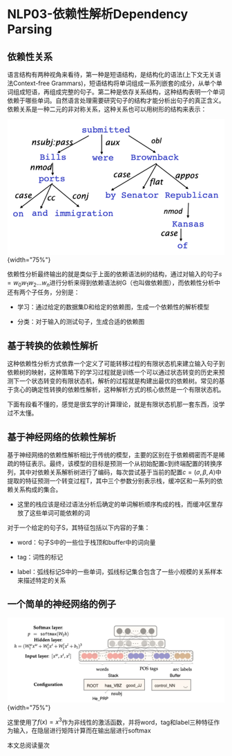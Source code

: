 NLP03-依赖性解析Dependency Parsing
============================

依赖性关系
----------

语言结构有两种视角来看待，第一种是短语结构，是结构化的语法(上下文无关语法Context-free Grammars)，短语结构将单词组成一系列嵌套的成分，从单个单词组成短语，再组成完整的句子。第二种是依存关系结构，这种结构表明一个单词依赖于哪些单词。自然语言处理需要研究句子的结构才能分析出句子的真正含义。依赖关系是一种二元的非对称关系，这种关系也可以用树形的结构来表示：

![image](./pictures/nlp1.png){width="75%"}

依赖性分析最终输出的就是类似于上面的依赖语法树的结构，通过对输入的句子$s=w_0w_1w_2\dots w_n$进行分析来得到依赖语法树G（也叫做依赖图），而依赖性分析中还有两个子任务，分别是：

-   学习：通过给定的数据集D和给定的依赖图，生成一个依赖性的解析模型

-   分类：对于输入的测试句子，生成合适的依赖图

基于转换的依赖性解析
--------------------

这种依赖性分析方式依靠一个定义了可能转移过程的有限状态机来建立输入句子到依赖树的映射，这种策略下的学习过程就是训练一个可以通过状态转变的历史来预测下一个状态转变的有限状态机，解析的过程就是构建出最优的依赖树。常见的基于贪心的确定性转换的依赖性解析，这种解析方式的核心依然是一个有限状态机。

下面有段看不懂的，感觉是很玄学的计算理论，就是有限状态机那一套东西，没学过不太懂。

基于神经网络的依赖性解析
------------------------

基于神经网络的依赖性解析相比于传统的模型，主要的区别在于依赖稠密而不是稀疏的特征表示。最终，该模型的目标是预测一个从初始配置c到终端配置的转换序列，其中对依赖关系解析树进行了编码，每次尝试基于当前的配置$c=(\sigma,\beta, A)$中提取的特征预测一个转变过程T，其中三个参数分别表示栈，缓冲区和一系列的依赖关系构成的集合。

-   这里的栈应该是经过语法分析后确定的单词解析顺序构成的栈，而缓冲区里存放了这些单词可能依赖的词

对于一个给定的句子S，其特征包括以下内容的子集：

-   word：句子S中的一些位于栈顶和buffer中的词向量

-   tag：词性的标记

-   label：弧线标记S中的一些单词，弧线标记集合包含了一些小规模的关系样本来描述特定的关系

一个简单的神经网络的例子
------------------------

![image](./pictures/nlp2.png){width="75%"}

这里使用了$f(x)=x^3$作为非线性的激活函数，并将word，tag和label三种特征作为输入，在隐层进行矩阵计算而在输出层进行softmax


<span id="busuanzi_container_page_pv">本文总阅读量<span id="busuanzi_value_page_pv"></span>次</span>